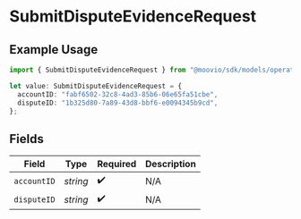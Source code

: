 # SubmitDisputeEvidenceRequest

## Example Usage

```typescript
import { SubmitDisputeEvidenceRequest } from "@moovio/sdk/models/operations";

let value: SubmitDisputeEvidenceRequest = {
  accountID: "fabf6502-32c8-4ad3-85b6-06e65fa51cbe",
  disputeID: "1b325d80-7a89-43d8-bbf6-e0094345b9cd",
};
```

## Fields

| Field              | Type               | Required           | Description        |
| ------------------ | ------------------ | ------------------ | ------------------ |
| `accountID`        | *string*           | :heavy_check_mark: | N/A                |
| `disputeID`        | *string*           | :heavy_check_mark: | N/A                |